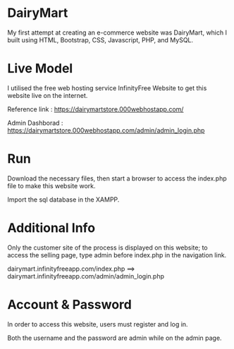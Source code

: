 # DairyMart
My first attempt at creating an e-commerce website was DairyMart, which I built using HTML, Bootstrap, CSS, Javascript, PHP, and MySQL.


# Live Model
I utilised the free web hosting service InfinityFree Website to get this website live on the internet.

Reference link : https://dairymartstore.000webhostapp.com/

Admin Dashborad : https://dairymartstore.000webhostapp.com/admin/admin_login.php

# Run

Download the necessary files, then start a browser to access the index.php file to make this website work.

Import the sql database in the XAMPP.

# Additional Info

Only the customer site of the process is displayed on this website; to access the selling page, type admin before index.php in the navigation link.

dairymart.infinityfreeapp.com/index.php ==>  dairymart.infinityfreeapp.com/admin/admin_login.php

# Account & Password

In order to access this website, users must register and log in.

Both the username and the password are admin while on the admin page.
